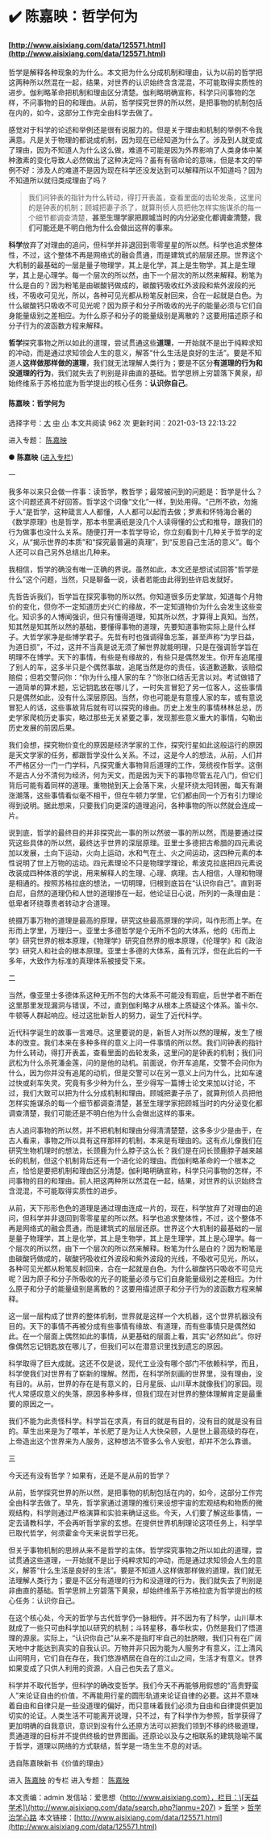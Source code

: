 # ✔️ 陈嘉映：哲学何为

#### [http://www.aisixiang.com/data/125571.html](http://www.aisixiang.com/data/125571.html)

哲学是解释各种现象的为什么。本文把为什么分成机制和理由，认为以前的哲学把这两种所以然混在一起，结果，对世界的认识始终含含混混，不可能取得实质性的进步。伽利略革命把机制和理由区分清楚。伽利略明确宣称，科学只问事物的怎样，不问事物的目的和理由。从前，哲学探究世界的所以然，是把事物的机制包括在内的，如今，这部分工作完全由科学去做了。

感觉对于科学的论述和举例还是很有说服力的。但是关于理由和机制的举例不令我满意。凡是关于物理的都说成机制，因为现在已经知道为什么了。涉及到人就变成了理由，因为不知道人为什么这么做，难道不可能是因为外界影响了人类身体中某种激素的变化导致人必然做出了这种决定吗？虽有有宿命论的意味，但是本文的举例不好：涉及人的难道不是因为现在科学还没发达到可以解释所以不知道吗？因为不知道所以就归类成理由了吗？

> 我们问钟表的指针为什么转动，得打开表盖，查看里面的齿轮发条，这里问的是钟表的机制；顾城把妻子杀了，就算刑侦人员把他怎样实施谋杀的每一个细节都调查清楚，**甚至生理学家把顾城当时的内分泌变化都调查清楚，我们可能还是不明白他为什么会做出这样的事来。**

**科学**放弃了对理由的追问，但科学并非退回到零零星星的所以然。科学也追求整体性，不过，这个整体不再是网络式的融会贯通，而是建筑式的层层还原。世界这个大机制的最基础的一层是量子物理学，其上是化学，其上是生物学，其上是生理学，其上是心理学。每一个层次的所以然，由下一个层次的所以然来解释。粉笔为什么是白的？因为粉笔是由碳酸钙做成的，碳酸钙吸收红外波段和紫外波段的光线，不吸收可见光，所以，各种可见光都从粉笔反射回来，合在一起就是白色。为什么碳酸钙只吸收不可见光呢？因为原子和分子所吸收的光子的能量必须与它们自身能量级别之差相应。为什么原子和分子的能量级别是离散的？这要用描述原子和分子行为的波函数方程来解释。

**哲学**探究事物之所以如此的道理，尝试贯通这些**道理**，一开始就不是出于纯粹求知的冲动，而是通过求知领会人生的意义，解答“什么生活是良好的生活”。要是不知道人**这样做那样做的道理**，我们就无法理解人类行为；要是不区分**有道理的行为和没道理的行为**，我们就失去了判别是非曲直的基础。哲学思辨上穷碧落下黄泉，却始终维系于苏格拉底为哲学提出的核心任务：**认识你自己**。



#### 陈嘉映：哲学何为

选择字号：[大](http://www.aisixiang.com/data/125571.html) [中](http://www.aisixiang.com/data/125571.html) [小](http://www.aisixiang.com/data/125571.html) 本文共阅读 962 次 更新时间：2021-03-13 22:13:22

进入专题： [陈嘉映](http://www.aisixiang.com/data/search.php?keyWords=%B3%C2%BC%CE%D3%B3\&searchfield=keywords)

● **陈嘉映** ([进入专栏](http://www.aisixiang.com/thinktank/chenjiaying.html))

一

我多年以来只会做一件事：读哲学，教哲学；最常被问到的问题是：哲学是什么？这个问题还真不好回答。哲学这个词像“文化”一样，到处用得。“己所不欲，勿施于人”是哲学，这种箴言人人都懂，人人都可以起而去做；罗素和怀特海合著的《数学原理》也是哲学，那本书里满纸是没几个人读得懂的公式和推导，跟我们的行为做事也没什么关系。随便打开一本哲学导论，你立刻看到十几种关于哲学的定义，从“揭示世界的本质”和“探究最普遍的真理”，到“反思自己生活的意义”。每个人还可以自己另外总结出几种来。

我相信，哲学的确没有唯一正确的界说。虽然如此，本文还是想试试回答“哲学是什么”这个问题，当然，只是聊备一说，读者若能由此得到些许启发就好。

先哲告诉我们，哲学旨在探究事物的所以然。你知道很多历史掌故，知道每个月物价的变化，但你不一定知道历史兴亡的缘故，不一定知道物价为什么会发生这些变化。知识多的人博闻强识，但只有懂得道理，知其所以然，才算得上真知。当然，知其然是知其所以然的基础，要懂得事物的道理，先要知道事物实际上是什么样子。大哲学家净是些博学君子。先哲有时也强调得鱼忘筌，甚至声称“为学日益，为道日损”，不过，这并不当真是说无须了解世界就能明理，只是在强调哲学旨在明理不在博学。天下的事情，有些是有缘故的，有些只是偶然发生。你开车追尾撞了别人的车，这多半只是个偶然事故，追尾当然是你的责任，该道歉道歉，该赔偿赔偿；但若交警问你：“你为什么撞人家的车？”你张口结舌无言以对。考试做错了一道简单的算术题，忘记钥匙放在哪儿了，一时失言冒犯了另一位客人，这些事情只是偶然如此，没有什么深层原因。当然，你也可能是有意撞人家的车，或有意说冒犯人的话，这些事故背后就有可以探究的缘由。历史上发生的事情林林总总，历史学家爬梳历史事实，略过那些无关紧要之事，发现那些意义重大的事情，勾勒出历史发展的前因后果。

我们会想，探究物价变化的原因是经济学家的工作，探究行星如此这般运行的原因是天文学家的任务，都跟哲学没什么关系。不过，这是今人的想法，从前，人们并不严格区分一门一门学科，凡探究重大事物背后道理的工作，笼统视作哲学。这倒不是古人分不清何为经济，何为天文，而是因为天下的事物尽管五花八门，但它们背后可能有着同样的道理。重物抛到天上会落下来，火星环绕太阳转圈，每天有潮涨潮落，这些事情看似毫不相干，但在牛顿力学里，它们都由同一个万有引力理论得到说明。据此想来，只要我们向更深的道理追问，各种事物的所以然就会连成一片。

说到底，哲学的最终目的并非探究此一事的所以然彼一事的所以然，而是要通过探究这些具体的所以然，最终达乎世界的深层原理。亚里士多德把古希腊的四元素说加以发展，土向下运动，火向上运动，水和气在土、火之间运动，这四种元素的本性说明了世上万物的运动。四元素理论不只是物理学理论，希波克拉底把四元素说改装成四种体液的学说，用来解释人的生理、心理、病理。古人相信，人理和物理是相通的。按照苏格拉底的想法，一切明理，归根到底旨在“认识你自己”。直到哥白尼，自然的道理仍和人世的道理掺在一起，他论证日心说，所列的一条理由是：低卑者环绕尊贵者转动才合道理。

统摄万事万物的道理是最高的原理，研究这些最高原理的学问，叫作形而上学。在形而上学里，万理归一。亚里士多德哲学是个无所不包的大体系，他的《形而上学》研究世界的根本原理，《物理学》研究自然界的根本原理，《伦理学》和《政治学》研究人和社会的根本原理。亚里士多德的大体系，虽有沉浮，但在此后的一千多年，大致作为标准的真理体系被接受下来。

二

当然，像亚里士多德体系这种无所不包的大体系不可能没有瑕疵，后世学者不断在这里那里发现漏洞与错误，不过，直到伽利略才从根本上质疑这个体系。笛卡尔、牛顿等人群起响应。经过这批新哲人的努力，诞生了近代科学。

近代科学诞生的故事一言难尽。这里要说的是，新哲人对所以然的理解，发生了根本的改变。我们本来在多种多样的意义上问一件事情的所以然。我们问钟表的指针为什么转动，得打开表盖，查看里面的齿轮发条，这里问的是钟表的机制；我们问武松为什么杀死潘金莲，问的是他的动机。前面说，你开车追尾，交警不会问你为什么，因为你并没有追尾的动机，但是交警可以在另一意义上问为什么，比如车速过快或刹车失灵。究竟有多少种为什么，至少得写一篇博士论文来加以讨论，不过，我们大致可以把为什么分成机制和理由。顾城把妻子杀了，就算刑侦人员把他怎样实施谋杀的每一个细节都调查清楚，甚至生理学家把顾城当时的内分泌变化都调查清楚，我们可能还是不明白他为什么会做出这样的事来。

古人追问事物的所以然，并不把机制和理由分得清清楚楚，这多多少少是由于，在古人看来，事物之所以具有这样那样的机制，本来是有理由的。这有点儿像我们在研究生物机理时的想法，长颈鹿为什么脖子这么长？我们是在问长颈鹿脖子越来越长的机制，但这个机制背后还有一个进化论的理由。而伽利略革命的一个根本之点，恰恰是要把机制和理由区分清楚。伽利略明确宣称，科学只问事物的怎样，不问事物的目的和理由。前人把这两种所以然混在一起，结果，对世界的认识始终含含混混，不可能取得实质性的进步。

从前，天下形形色色的道理是通过理由连成一片的，现在，科学放弃了对理由的追问，但科学并非退回到零零星星的所以然。科学也追求整体性，不过，这个整体不再是网络式的融会贯通，而是建筑式的层层还原。世界这个大机制的最基础的一层是量子物理学，其上是化学，其上是生物学，其上是生理学，其上是心理学。每一个层次的所以然，由下一个层次的所以然来解释。粉笔为什么是白的？因为粉笔是由碳酸钙做成的，碳酸钙吸收红外波段和紫外波段的光线，不吸收可见光，所以，各种可见光都从粉笔反射回来，合在一起就是白色。为什么碳酸钙只吸收不可见光呢？因为原子和分子所吸收的光子的能量必须与它们自身能量级别之差相应。为什么原子和分子的能量级别是离散的？这要用描述原子和分子行为的波函数方程来解释。

这一层一层构成了世界的整体机制，世界就是这样一个大机器，这个世界机器没有目的。天下的事情不再被分成有些事情有缘故、有道理，而有些事情只是偶然如此。在一个层面上偶然如此的事情，从更基础的层面上看，其实“必然如此”。你好像偶然忘记钥匙放在哪儿了，但我们可以在潜意识里找到遗忘的原因。

科学取得了巨大成就。这还不仅是说，现代工业没有哪个部门不依赖科学，而且，科学使我们对世界有了崭新的理解。然而，在科学所刻画的世界里，没有理由，没有目的。从前，世界的存在是有意义的，日月星辰、山川草木就像我们的家园。现代人常感叹意义的失落，原因多种多样，但我们现在对世界的整体理解肯定是最重要的原因之一。

我们不能为此责怪科学。科学旨在求真，有目的就是有目的，没有目的就是没有目的。草生出来是为了喂羊，羊长肥了是为让人大快朵颐，人是世上最高级的存在，上帝造出这个世界来为人服务，这种想法不管多么令人安慰，却并不怎么靠谱。

三

今天还有没有哲学？如果有，还是不是从前的哲学？

从前，哲学探究世界的所以然，是把事物的机制包括在内的，如今，这部分工作完全由科学去做了。早先，哲学家通过道理的推衍来设想宇宙的宏观结构和物质的微观结构，科学则通过严格演算和实验来确证这些。今天，人们要了解这些事情，一定去请教科学，不会再听哲学家的玄想。在提供世界机制理论这项任务上，科学早已取代哲学，何须霍金今天来说哲学已死。

但关于事物机制的思辨从来不是哲学的主体。哲学探究事物之所以如此的道理，尝试贯通这些道理，一开始就不是出于纯粹求知的冲动，而是通过求知领会人生的意义，解答“什么生活是良好的生活”。要是不知道人这样做那样做的道理，我们就无法理解人类行为；要是不区分有道理的行为和没道理的行为，我们就失去了判别是非曲直的基础。哲学思辨上穷碧落下黄泉，却始终维系于苏格拉底为哲学提出的核心任务：认识你自己。

在这个核心处，今天的哲学与古代哲学仍一脉相传。并不因为有了科学，山川草木就成了一些只可由科学加以研究的机制；斗转星移，春华秋实，仍然是我们了悟道理的源泉。实际上，“认识你自己”从来不是指盯牢自己的肚脐眼，我们只有在广阔天地中才能达到真实的自我认识。万物并非只因为能为人服务才有意义，江上清风山间明月，它们自在存在，我们悠游栖居在自在的江山之间，生活才有意义。世界如果变成了只供人利用的资源，人自己也失去了意义。

科学并不取代哲学，但科学的确改变哲学。我们今天不再能够用假想的“高贵野蛮人”来论证自由的价值，不再能用行星的圆形轨道来论证自律的必要。这并不意味着自由和自律只是一些没道理的偏好，而只意味着我们必须为自由和自律提供更加切实的论证。人类生活不可能离开说理，只不过，有了科学作为参照，哲学获得了更加明确的自我意识，意识到没有什么还原方法可以把我们领到不移的终极道理，贯通道理的目标并不提供终极的世界图画。还原论以及与之相联系的建筑隐喻不属于哲学，道理以网络的方式联结，哲学是一场生生不息的对话。

选自陈嘉映新书《价值的理由》

进入 [陈嘉映](http://www.aisixiang.com/thinktank/chenjiaying.html) 的专栏 进入专题： [陈嘉映](http://www.aisixiang.com/data/search.php?keyWords=%B3%C2%BC%CE%D3%B3\&searchfield=keywords)

本文责编：admin 发信站：爱思想（http://www.aisixiang.com），栏目：\[天益学术]\(http://www.aisixiang.com/data/search.php?lanmu=207) > [哲学](http://www.aisixiang.com/academic/zhexue.html) > [哲学治学心路](http://www.aisixiang.com/data/search.php?lanmu=635) 本文链接：[http://www.aisixiang.com/data/125571.html](http://www.aisixiang.com/data/125571.html)
